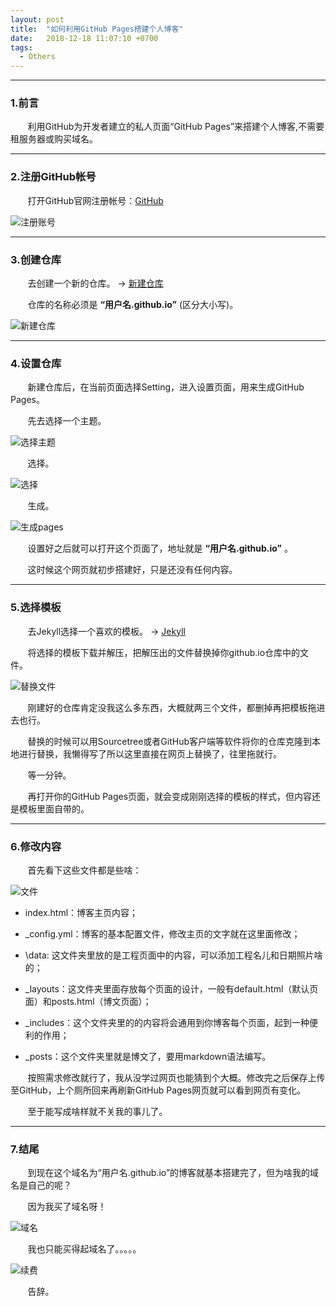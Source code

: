 ```yaml
---
layout: post
title:  "如何利用GitHub Pages搭建个人博客"
date:   2018-12-18 11:07:10 +0700
tags:
  - Others
---
```


-------
### 1.前言

&#160; &#160; &#160; &#160;利用GitHub为开发者建立的私人页面“GitHub Pages”来搭建个人博客,不需要租服务器或购买域名。    

-------
### 2.注册GitHub帐号

&#160; &#160; &#160; &#160;打开GitHub官网注册帐号：[GitHub](https://github.com/)

![注册账号](/_posts/how_to_make_website/sign_up_github.jpg)     

--------
### 3.创建仓库
&#160; &#160; &#160; &#160;去创建一个新的仓库。 → [新建仓库](https://github.com/new)       
 
&#160; &#160; &#160; &#160;仓库的名称必须是 __“用户名.github.io”__ (区分大小写)。   

![新建仓库](https://raw.githubusercontent.com/Verdvana/Verdvana.github.io/master/_posts/how_to_make_website/creat_a_new_repository.jpg)


-----
### 4.设置仓库

&#160; &#160; &#160; &#160;新建仓库后，在当前页面选择Setting，进入设置页面，用来生成GitHub Pages。

&#160; &#160; &#160; &#160;先去选择一个主题。

![选择主题](https://raw.githubusercontent.com/Verdvana/Verdvana.github.io/master/_posts/how_to_make_website/chosse-a-theme.png)

&#160; &#160; &#160; &#160;选择。

![选择](https://raw.githubusercontent.com/Verdvana/Verdvana.github.io/master/_posts/how_to_make_website/select-theme.png)

&#160; &#160; &#160; &#160;生成。


![生成pages](https://raw.githubusercontent.com/Verdvana/Verdvana.github.io/master/_posts/how_to_make_website/generate_github_pages.jpg)

&#160; &#160; &#160; &#160;设置好之后就可以打开这个页面了，地址就是 __“用户名.github.io”__ 。

&#160; &#160; &#160; &#160;这时候这个网页就初步搭建好，只是还没有任何内容。

-----
### 5.选择模板

&#160; &#160; &#160; &#160;去Jekyll选择一个喜欢的模板。 → [Jekyll](http://jekyllthemes.org/)

&#160; &#160; &#160; &#160;将选择的模板下载并解压，把解压出的文件替换掉你github.io仓库中的文件。

![替换文件](https://raw.githubusercontent.com/Verdvana/Verdvana.github.io/master/_posts/how_to_make_website/choose_theme.jpg)

&#160; &#160; &#160; &#160;刚建好的仓库肯定没我这么多东西，大概就两三个文件，都删掉再把模板拖进去也行。

&#160; &#160; &#160; &#160;替换的时候可以用Sourcetree或者GitHub客户端等软件将你的仓库克隆到本地进行替换，我懒得写了所以这里直接在网页上替换了，往里拖就行。

&#160; &#160; &#160; &#160;等一分钟。

&#160; &#160; &#160; &#160;再打开你的GitHub Pages页面，就会变成刚刚选择的模板的样式，但内容还是模板里面自带的。

------
### 6.修改内容

&#160; &#160; &#160; &#160;首先看下这些文件都是些啥：

![文件](https://raw.githubusercontent.com/Verdvana/Verdvana.github.io/master/_posts/how_to_make_website/file.jpg)

* index.html：博客主页内容；

*  \_config.yml：博客的基本配置文件，修改主页的文字就在这里面修改；

* \data: 这文件夹里放的是工程页面中的内容，可以添加工程名儿和日期照片啥的；

* \_layouts：这文件夹里面存放每个页面的设计，一般有default.html（默认页面）和posts.html（博文页面）；

* \_includes：这个文件夹里的的内容将会通用到你博客每个页面，起到一种便利的作用；

* \_posts：这个文件夹里就是博文了，要用markdown语法编写。

&#160; &#160; &#160; &#160;按照需求修改就行了，我从没学过网页也能猜到个大概。修改完之后保存上传至GitHub，上个厕所回来再刷新GitHub Pages网页就可以看到网页有变化。

&#160; &#160; &#160; &#160;至于能写成啥样就不关我的事儿了。

--------

### 7.结尾
&#160; &#160; &#160; &#160;到现在这个域名为“用户名.github.io”的博客就基本搭建完了，但为啥我的域名是自己的呢？

&#160; &#160; &#160; &#160;因为我买了域名呀！

![域名](https://raw.githubusercontent.com/Verdvana/Verdvana.github.io/master/_posts/how_to_make_website/domain_name.png)

&#160; &#160; &#160; &#160;我也只能买得起域名了。。。。。

![续费](https://raw.githubusercontent.com/Verdvana/Verdvana.github.io/master/_posts/how_to_make_website/Renewal_fee.jpg)


&#160; &#160; &#160; &#160;告辞。

